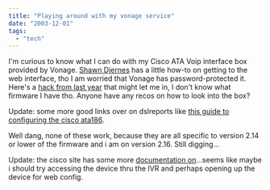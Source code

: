 ```yaml
---
title: "Playing around with my vonage service"
date: "2003-12-01"
tags: 
  - "tech"
---
```


I'm curious to know what I can do with my Cisco ATA Voip interface box provided by Vonage. [Shawn Djernes](http://www.djernes.org/~shawn/ata186.htm "Asterisk") has a little how-to on getting to the web interface, tho I am worried that Vonage has password-protected it. Here's a [hack from last year](http://www.securiteam.com/securitynews/5PP0G0K75U.html) that might let me in, I don't know what firmware I have tho. Anyone have any recos on how to look into the box?  
  
Update: some more good links over on dslreports like [this guide to configuring the cisco ata186](http://www.iconnecthere.com/nonmembers/eng/accessories/accessories_ata.html).  
  
Well dang, none of these work, because they are all specific to version 2.14 or lower of the firmware and i am on version 2.16. Still digging...  
  
Update: the cisco site has some more [documentation on](http://www.cisco.com/en/US/products/hw/gatecont/ps514/products_configuration_example09186a00800c3a50.shtml)...seems like maybe i should try accessing the device thru the IVR and perhaps opening up the device for web config.
